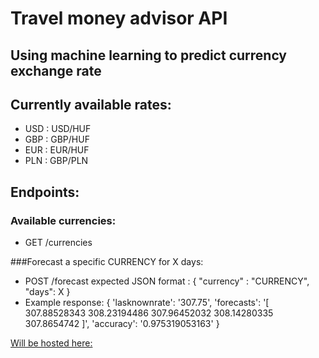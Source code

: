 # Travel money advisor API
## Using machine learning to predict currency exchange rate

## Currently available rates:
* USD : USD/HUF
* GBP : GBP/HUF
* EUR : EUR/HUF
* PLN : GBP/PLN

## Endpoints:
### Available currencies:
* GET /currencies

###Forecast a specific CURRENCY for X days:
* POST /forecast
	expected JSON format : 
	{ 
	"currency" : "CURRENCY",
    "days": X
    }
* Example response:
	{
	 'lasknownrate': '307.75', 
	 'forecasts': '[ 307.88528343  308.23194486  307.96452032  308.14280335  307.8654742 ]', 
	 'accuracy': '0.975319053163'
	 }
	 
[Will be hosted here:](http:\\laszlo.szoboszlai.me "Laszlo's page")
